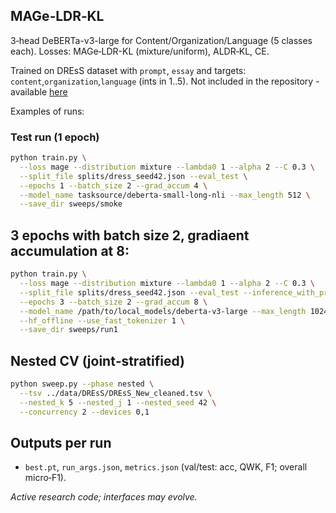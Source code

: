 ## MAGe‑LDR‑KL

3‑head DeBERTa-v3-large for Content/Organization/Language (5 classes each). Losses: MAGe‑LDR-KL (mixture/uniform), ALDR‑KL, CE.

Trained on DREsS dataset with `prompt`, `essay` and targets: `content`,`organization`,`language` (ints in 1..5). Not included in the repository - available [here](https://haneul-yoo.github.io/dress/)

Examples of runs:

### Test run (1 epoch)
```bash
python train.py \
  --loss mage --distribution mixture --lambda0 1 --alpha 2 --C 0.3 \
  --split_file splits/dress_seed42.json --eval_test \
  --epochs 1 --batch_size 2 --grad_accum 4 \
  --model_name tasksource/deberta-small-long-nli --max_length 512 \
  --save_dir sweeps/smoke
```

## 3 epochs with batch size 2, gradiaent accumulation at 8:
```bash
python train.py \
  --loss mage --distribution mixture --lambda0 1 --alpha 2 --C 0.3 \
  --split_file splits/dress_seed42.json --eval_test --inference_with_prior \
  --epochs 3 --batch_size 2 --grad_accum 8 \
  --model_name /path/to/local_models/deberta-v3-large --max_length 1024 \
  --hf_offline --use_fast_tokenizer 1 \
  --save_dir sweeps/run1
```

## Nested CV (joint‑stratified)
```bash
python sweep.py --phase nested \
  --tsv ../data/DREsS/DREsS_New_cleaned.tsv \
  --nested_k 5 --nested_j 1 --nested_seed 42 \
  --concurrency 2 --devices 0,1
```

## Outputs per run
- `best.pt`, `run_args.json`, `metrics.json` (val/test: acc, QWK, F1; overall micro‑F1).


*Active research code; interfaces may evolve.*

